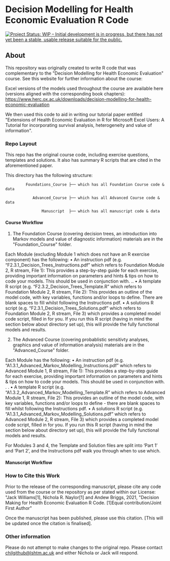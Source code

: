 # Decision Modelling for Health Economic Evaluation R Code

[![Project Status: WIP – Initial development is in progress, but there has not yet been a stable, usable release suitable for the public.](https://www.repostatus.org/badges/latest/wip.svg)](https://www.repostatus.org/#wip) 

## About

This repository was originally created to write R code that was complementary to the "Decision Modelling for Health Economic Evaluation" course. See this website for further information about the course:

Excel versions of the models used throughout the course are available here (versions aligned with the corresponding book chapters): https://www.herc.ox.ac.uk/downloads/decision-modelling-for-health-economic-evaluation 

We then used this code to aid in writing our tutorial paper entitled "Extensions of Health Economic Evaluation in R for Microsoft Excel Users: A Tutorial for incorporating survival analysis, heterogeneity and value of information". 

### Repo Layout

This repo has the original course code, including exercise questions, templates and solutions. It also has summary R scripts that are cited in the aforementioned paper.

This directory has the following structure:

```
         Foundations_Course ├── which has all Foundation Course code & data
                            
            Advanced_Course ├── which has all Advanced Course code & data
         
                Manuscript  ├── which has all manuscript code & data
```


#### Course Workflow
1. The Foundation Course (covering decision trees,  an introduction into Markov models and value of diagnostic information) materials are in the "Foundation_Course" folder. 

Each Module (excluding Module 1 which does not have an R exercise component) has the following:
• An instruction pdf (e.g. “F2.3.1_Decision_Trees_Instructions.pdf” which refers to Foundation Module 2, R stream, File 1): This provides a step-by-step guide for each exercise, providing important information on parameters and hints & tips on how to code your models. This should be used in
conjunction with. ..
• A template R script (e.g. “F2.3.2_Decision_Trees_Template.R” which refers to Foundation Module 2, R stream, File 2): This provides an outline of the model code, with key variables, functions and/or loops to define. There are blank spaces to fill whilst following the Instructions pdf.
• A solutions R script (e.g. “F2.3.1_Decision_Trees_Solutions.pdf” which refers to Foundation Module 2, R stream, File 3) which provides a completed model code script, filled in for you. If you run this R script (having in mind the section below about directory set up), this will provide the fully functional
models and results.

2. The Advanced Course (covering probablistic sensitivty analyses, graphics and value of information analysis) materials are in the "Advanced_Course" folder.

Each Module has the following:
• An instruction pdf (e.g. “A1.3.1_Advanced_Markov_Modelling_Instructions.pdf” which refers to Advanced
Module 1, R stream, File 1): This provides a step-by-step guide for each exercise, providing important information on parameters and hints & tips on how to code your models. This should be used in conjunction with. . .
• A template R script (e.g. “A1.3.2_Advanced_Markov_Modelling_Template.R” which refers to Advanced Module 1, R stream, File 2): This provides an outline of the model code, with key variables, functions and/or loops to define - there are blank spaces to fill whilst following the Instructions pdf.
• A solutions R script (e.g. “A1.3.1_Advanced_Markov_Modelling_Solutions.pdf” which refers to Advanced Module 2, R stream, File 3) which provides a completed model code script, filled in for you. If you run this R script (having in mind the section below about directory set up), this will provide the
fully functional models and results.

For Modules 3 and 4, the Template and Solution files are split into ‘Part 1’ and ‘Part 2’, and the Instructions pdf walk you through when to use which.

#### Manuscript Workflow

### How to Cite this Work
Prior to the release of the corresponding manuscript, please cite any code used from the course or the repository as per stated within our License: "Jack Williams[1], Nichola R. Naylor[1] and Andew Briggs, 2021, "Decision Making for Health Economic Evaluation R Code. [1]Equal contribution/Joint First Author"

Once the manuscript has been published, please use this citation. [This will be updated once the citation is finalised].

### Other information
Please do not attempt to make changes to the original repo. Please contact chilgithub@lshtm.ac.uk and either Nichola or Jack will respond. 

